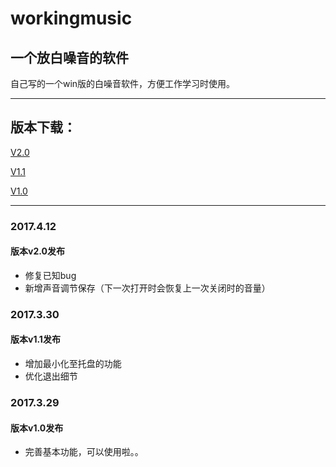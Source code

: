 # workingmusic
## 一个放白噪音的软件

自己写的一个win版的白噪音软件，方便工作学习时使用。

****

## 版本下载：

[V2.0](https://github.com/Xiphoray/workingmusic/releases/download/V2.0/workingmusic.V2.0.exe)

[V1.1](https://github.com/Xiphoray/workingmusic/releases/download/V1.1/workingmusic.V1.1.exe)

[V1.0](https://github.com/Xiphoray/workingmusic/releases/download/V1.0/workingmusic.V1.0.exe)



***

### 2017.4.12
#### 版本v2.0发布
* 修复已知bug
* 新增声音调节保存（下一次打开时会恢复上一次关闭时的音量）

### 2017.3.30
#### 版本v1.1发布
* 增加最小化至托盘的功能
* 优化退出细节

### 2017.3.29
#### 版本v1.0发布
* 完善基本功能，可以使用啦。。
